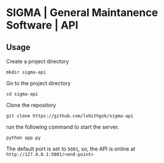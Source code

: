 # SIGMA | General Maintanence Software | API

## Usage
Create a project directory
```
mkdir sigma-api
```
Go to the project directory
```
cd sigma-api
```
Clone the repository
```
git clone https://github.com/lohithgsk/sigma-api
```
run the following command to start the server.
```
python app.py
```
The default port is set to ``` 5001 ```, so, the API is online at ``` http://127.0.0.1:5001/<end-point> ```
